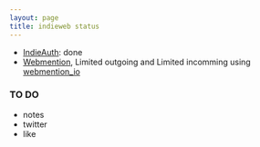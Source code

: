 ```yaml
---
layout: page
title: indieweb status
---
```

  * [IndieAuth](https://indieweb.org/IndieAuth): done
  * [Webmention](https://indieweb.org/webmentions), Limited outgoing and Limited incomming using [webmention_io](https://github.com/aarongustafson/jekyll-webmention_io)
  
### TO DO ###
  * notes
  * twitter
  * like
